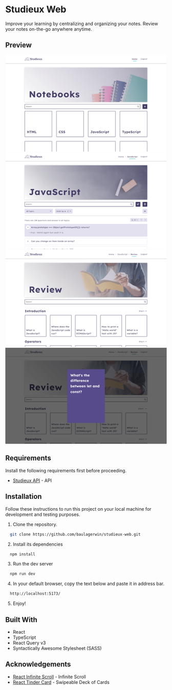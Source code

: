 # Studieux Web

Improve your learning by centralizing and organizing your notes. Review your notes on-the-go anywhere anytime.

## Preview

![First](preview/studieux-1.png)
![Second](preview/studieux-2.png)
![Third](preview/studieux-3.png)
![Fourth](preview/studieux-4.png)

## Requirements

Install the following requirements first before proceeding.

- [Studieux API](https://github.com/baulagerwin/studieux-api) - API

## Installation

Follow these instructions to run this project on your local machine for development and testing purposes.

1. Clone the repository.

```bash
  git clone https://github.com/baulagerwin/studieux-web.git
```

2. Install its dependencies

```bash
  npm install
```

3. Run the dev server

```bash
  npm run dev
```

4. In your default browser, copy the text below and paste it in address bar.

```bash
  http://localhost:5173/
```

5. Enjoy!

## Built With

- React
- TypeScript
- React Query v3
- Syntactically Awesome Stylesheet (SASS)

## Acknowledgements

- [React Infinite Scroll](https://github.com/ankeetmaini/react-infinite-scroll-component#readme) - Infinite Scroll
- [React Tinder Card](https://github.com/3DJakob/react-tinder-card) - Swipeable Deck of Cards
